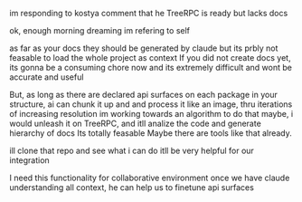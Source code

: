 im responding to kostya comment that he TreeRPC is ready but lacks docs

ok, enough morning dreaming
im refering to self

as far as your docs
they should be generated by claude
but its prbly not feasable to load the whole project as context
If you did not create docs yet, its gonna be a consuming chore now
and its extremely difficult and wont be accurate and useful

But, as long as there are declared api surfaces on each package in your structure, ai can chunk it up and and process it
like an image, thru iterations of increasing resolution
im working towards an algorithm to do that
maybe, i would unleash it on TreeRPC, and itll analize the code and generate hierarchy of docs
Its totally feasable
Maybe there are tools like that already.

ill clone that repo and see what i can do
itll be very helpful for our integration

I need this functionality for collaborative environment
once we have claude understanding all context, he can help us to finetune api surfaces